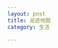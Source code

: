```yaml
---
layout: post
title: 足迹地图
category: 生活

---
```




<div id="main" style="width: 700px; height: 500px; " ></div>

<script type="text/javascript" src="https://cdnjs.cloudflare.com/ajax/libs/echarts/4.2.1/echarts.min.js"></script>
<script type="text/javascript" src="https://www.echartsjs.com/gallery/vendors/echarts/map/js/china.js"></script>
<script type="text/javascript">
window.onload=function(){
	var mydata = [
		{name: '北京',value: 1 },{name: '天津',value: 1 },
	{name: '上海',value: 1 },{name: '重庆',value: 1 },
	{name: '河北',value: 1 },{name: '河南',value: 10 },
	{name: '云南',value: 10 },{name: '辽宁',value: 10 },
	{name: '黑龙江',value: 10 },{name: '湖南',value: 10 },
	{name: '安徽',value: 10 },{name: '山东',value: 1 },
	{name: '新疆',value: 10 },{name: '江苏',value: 1 },
	{name: '浙江',value: 1 },{name: '江西',value: 1 },
	{name: '湖北',value: 1 },{name: '广西',value: 10 },
	{name: '甘肃',value: 10 },{name: '山西',value: 10 },
	{name: '内蒙古',value: 10 },{name: '陕西',value: 1 },
	{name: '吉林',value: 10 },{name: '福建',value: 1 },
	{name: '贵州',value: 10 },{name: '广东',value: 1 },
	{name: '青海',value: 10 },{name: '西藏',value: 10 },
	{name: '四川',value: 1 },{name: '宁夏',value: 10 },
	{name: '海南',value: 10 },{name: '台湾',value: 10 },
	{name: '香港',value: 10 },{name: '澳门',value: 10 }
	];
var option = {
		visualMap: {
			show : false,
			splitList: [ 
				{start: 5, end:10},{start: 1, end: 2}
			],
			color: ['#ccc', '#0f0']
		},
		series: [{
		  type: 'map',
		  mapType: 'china', 
		  roam: false,
		  data:mydata
		}]
	};
var chart = echarts.init(document.getElementById('main'));
chart.setOption(option);
}
</script>



